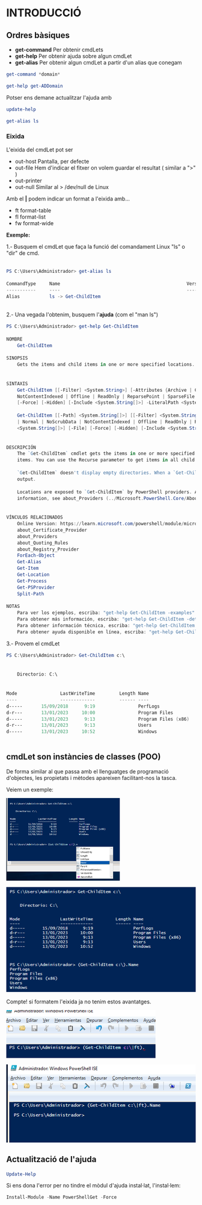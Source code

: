 # INTRODUCCIÓ 
## Ordres bàsiques
* **get-command** Per obtenir cmdLets
* **get-help** Per obtenir ajuda sobre algun cmdLet
* **get-alias** Per obtenir algun cmdLet a partir d'un alias que conegam
  
```powershell
get-command *domain*
```
```powershell
get-help get-ADDomain
```
Potser ens demane actualitzar l'ajuda amb 
```powershell
update-help
```
```powershell
get-alias ls
```
### Eixida
L'eixida del cmdLet pot ser
  * out-host      Pantalla, per defecte
  * out-file      Hem d'indicar el fitxer on volem guardar el resultat ( similar a ">" )
  * out-printer
  * out-null      Similar al > /dev/null de Linux
 

Amb el **|** podem indicar un format a l'eixida amb...
  * ft  format-table
  * fl  format-list
  * fw  format-wide

**Exemple:**

1.- Busquem el cmdLet que faça la funció del comandament Linux "ls" o "dir" de cmd.
  ```powershell

PS C:\Users\Administrador> get-alias ls

CommandType     Name                                               Version    Source                                                                                     
-----------     ----                                               -------    ------                                                                                     
Alias           ls -> Get-ChildItem                                                                                                                                   
        
```
2.- Una vegada l'obtenim, busquem l'**ajuda** (com el "man ls")

```powershell
PS C:\Users\Administrador> get-help Get-ChildItem

NOMBRE
    Get-ChildItem
    
SINOPSIS
    Gets the items and child items in one or more specified locations.
    
    
SINTAXIS
    Get-ChildItem [[-Filter] <System.String>] [-Attributes {Archive | Compressed | Device | Directory | Encrypted | Hidden | IntegrityStream | Normal | NoScrubData | 
    NotContentIndexed | Offline | ReadOnly | ReparsePoint | SparseFile | System | Temporary}] [-Depth <System.UInt32>] [-Directory] [-Exclude <System.String[]>] [-File] 
    [-Force] [-Hidden] [-Include <System.String[]>] -LiteralPath <System.String[]> [-Name] [-ReadOnly] [-Recurse] [-System] [-UseTransaction] [<CommonParameters>]
    
    Get-ChildItem [[-Path] <System.String[]>] [[-Filter] <System.String>] [-Attributes {Archive | Compressed | Device | Directory | Encrypted | Hidden | IntegrityStream 
    | Normal | NoScrubData | NotContentIndexed | Offline | ReadOnly | ReparsePoint | SparseFile | System | Temporary}] [-Depth <System.UInt32>] [-Directory] [-Exclude 
    <System.String[]>] [-File] [-Force] [-Hidden] [-Include <System.String[]>] [-Name] [-ReadOnly] [-Recurse] [-System] [-UseTransaction] [<CommonParameters>]
    
    
DESCRIPCIÓN
    The `Get-ChildItem` cmdlet gets the items in one or more specified locations. If the item is a container, it gets the items inside the container, known as child 
    items. You can use the Recurse parameter to get items in all child containers and use the Depth parameter to limit the number of levels to recurse.
    
    `Get-ChildItem` doesn't display empty directories. When a `Get-ChildItem` command includes the Depth or Recurse parameters, empty directories aren't included in the 
    output.
    
    Locations are exposed to `Get-ChildItem` by PowerShell providers. A location can be a file system directory, registry hive, or a certificate store. For more 
    information, see about_Providers (../Microsoft.PowerShell.Core/About/about_Providers.md).
    

VÍNCULOS RELACIONADOS
    Online Version: https://learn.microsoft.com/powershell/module/microsoft.powershell.management/get-childitem?view=powershell-5.1&WT.mc_id=ps-gethelp
    about_Certificate_Provider 
    about_Providers 
    about_Quoting_Rules 
    about_Registry_Provider 
    ForEach-Object 
    Get-Alias 
    Get-Item 
    Get-Location 
    Get-Process 
    Get-PSProvider 
    Split-Path 

NOTAS
    Para ver los ejemplos, escriba: "get-help Get-ChildItem -examples".
    Para obtener más información, escriba: "get-help Get-ChildItem -detailed".
    Para obtener información técnica, escriba: "get-help Get-ChildItem -full".
    Para obtener ayuda disponible en línea, escriba: "get-help Get-ChildItem -online"
```
3.- Provem el cmdLet
```powershell
PS C:\Users\Administrador> Get-ChildItem c:\


    Directorio: C:\


Mode                LastWriteTime         Length Name                                                                                                                    
----                -------------         ------ ----                                                                                                                    
d-----       15/09/2018      9:19                PerfLogs                                                                                                                
d-r---       13/01/2023     10:00                Program Files                                                                                                           
d-----       13/01/2023      9:13                Program Files (x86)                                                                                                     
d-r---       13/01/2023      9:13                Users                                                                                                                   
d-----       13/01/2023     10:52                Windows  
 
```
## cmdLet son instàncies de classes (POO)
De forma similar al que passa amb el llenguatges de programació d'objectes, les propietats i mètodes apareixen facilitant-nos la tasca.
 
Veiem un exemple:

<img width=60% src="png/cmdLet1.png" />

![cmdLet2](png/cmdLet2.png)

Compte! si formatem l'eixida ja no tenim estos avantatges.

![cmdLet3](png/cmdLet3.png)

![cmdLet4](png/cmdLet4.png)


## Actualització de l'ajuda

```powershell
Update-Help
```

Si ens dona l'error per no tindre el mòdul d'ajuda instal·lat, l'instal·lem:
```powershell
Install-Module -Name PowerShellGet -Force
```


